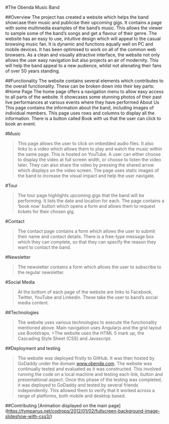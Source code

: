 #The Obenda Music Band

##Overview
The project has created a website which helps the band showcase their music and publicise their upcoming gigs. It contains a page with some multimedia examples of the band’s music. This allows the viewer to sample some of the band’s songs and get a flavour of their genre. 
The website has an easy to use, intuitive design which will appeal to the casual browsing music fan. It is dynamic and functions equally well on PC and mobile devices. It has been optimised to work on all of the common web browsers.
As a clean and visually attractive interface, the website not only allows the user easy navigation but also projects an air of modernity. This will help the band appeal to a new audience, whilst not alienating their fans of over 50 years standing.



##Functionality
The website contains several elements which contributes to the overall functionality. These can be broken down into their key parts:
#Home Page
The home page offers a navigation menu to allow easy access to all parts of the website. It showcases some stunning photos of their past live performances at various events where they have performed
About Us
This page contains the information about the band, including images of individual members. This page uses rows and columns to display all the information.
There is a button called Book with us that the user can click to book an event.


#Music
>This page allows the user to click on imbedded audio files. It also links to a video which allows them to play and watch the music within the same page. This is hosted on YouTube.
A user can either choose to display the video at full screen width, or choose to listen the video later. They can also share the video by pressing the shared arrow which displays on the video screen.
The page uses static images of the band to increase the visual impact and help the user navigate.

#Tour
>The tour page highlights upcoming gigs that the band will be performing. It lists the date and location for each.
>The page contains a ‘book now’ button which opens a form and allows them to request tickets for their chosen gig.

#Contact
>The contact page contains a form which allows the user to submit their name and contact details. There is a free-type message box which they can complete, so that they can specify the reason they want to contact the band.

#Newsletter
>The newsletter contains a form which allows the user to subscribe to the regular newsletter.


#Social Media
>At the bottom of each page of the website are links to Facebook, Twitter, YouTube and Linkedin. These take the user to band’s social media content.

##Technologies
>The website uses various technologies to execute the functionality mentioned above. Main navigation uses Angularjs and the grid layout use Bootstraps. >The website uses the HTML 5 mark up, the Cascading Style Sheet (CSS) and Javascript.


##Deployment and testing
>The website was deployed firstly to GitHub. It was then hosted by GoDaddy under the domain www.obenda.com.
>The website was continually tested and evaluated as it was constructed. This involved running the code on a local machine and testing each link, button and presentational aspect. Once this phase of the testing was completed, it was deployed to GoDaddy and tested by several friends independently. This allowed them to verify that it worked across a range of platforms, both mobile and desktop based.


##Contributing
[Animation displayed on the main page] (https://tympanus.net/codrops/2012/01/02/fullscreen-background-image-slideshow-with-css3/)

